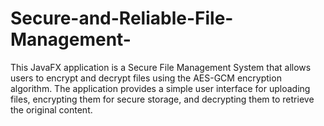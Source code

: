 # Secure-and-Reliable-File-Management-
This JavaFX application is a Secure File Management System that allows users to encrypt and decrypt files using the AES-GCM encryption algorithm. The application provides a simple user interface for uploading files, encrypting them for secure storage, and decrypting them to retrieve the original content.  
